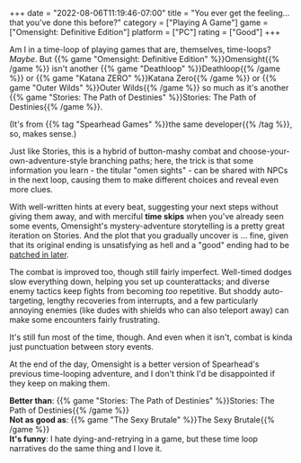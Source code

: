 +++
date = "2022-08-06T11:19:46-07:00"
title = "You ever get the feeling... that you've done this before?"
category = ["Playing A Game"]
game = ["Omensight: Definitive Edition"]
platform = ["PC"]
rating = ["Good"]
+++

Am I in a time-loop of playing games that are, themselves, time-loops?  <i>Maybe</i>.  But {{% game "Omensight: Definitive Edition" %}}Omensight{{% /game %}} isn't another {{% game "Deathloop" %}}Deathloop{{% /game %}} or {{% game "Katana ZERO" %}}Katana Zero{{% /game %}} or {{% game "Outer Wilds" %}}Outer Wilds{{% /game %}} so much as it's another {{% game "Stories: The Path of Destinies" %}}Stories: The Path of Destinies{{% /game %}}.

(It's from {{% tag "Spearhead Games" %}}the same developer{{% /tag %}}, so, makes sense.)

Just like Stories, this is a hybrid of button-mashy combat and choose-your-own-adventure-style branching paths; here, the trick is that some information you learn - the titular "omen sights" - can be shared with NPCs in the next loop, causing them to make different choices and reveal even more clues.

With well-written hints at every beat, suggesting your next steps without giving them away, and with merciful <b>time skips</b> when you've already seen some events, Omensight's mystery-adventure storytelling is a pretty great iteration on Stories.  And the plot that you gradually uncover is ... fine, given that its original ending is unsatisfying as hell and a "good" ending had to be <a href="https://store.steampowered.com/news/app/455820/view/2981869155472631361">patched in later</a>.

The combat is improved too, though still fairly imperfect.  Well-timed dodges slow everything down, helping you set up counterattacks; and diverse enemy tactics keep fights from becoming <i>too</i> repetitive.  But shoddy auto-targeting, lengthy recoveries from interrupts, and a few particularly annoying enemies (like dudes with shields who can also teleport away) can make some encounters fairly frustrating.

It's still fun most of the time, though.  And even when it isn't, combat is kinda just punctuation between story events.

At the end of the day, Omensight is a better version of Spearhead's previous time-looping adventure, and I don't think I'd be disappointed if they keep on making them.

<b>Better than</b>: {{% game "Stories: The Path of Destinies" %}}Stories: The Path of Destinies{{% /game %}}  
<b>Not as good as</b>: {{% game "The Sexy Brutale" %}}The Sexy Brutale{{% /game %}}  
<b>It's funny</b>: I hate dying-and-retrying in a game, but these time loop narratives do the same thing and I love it.
